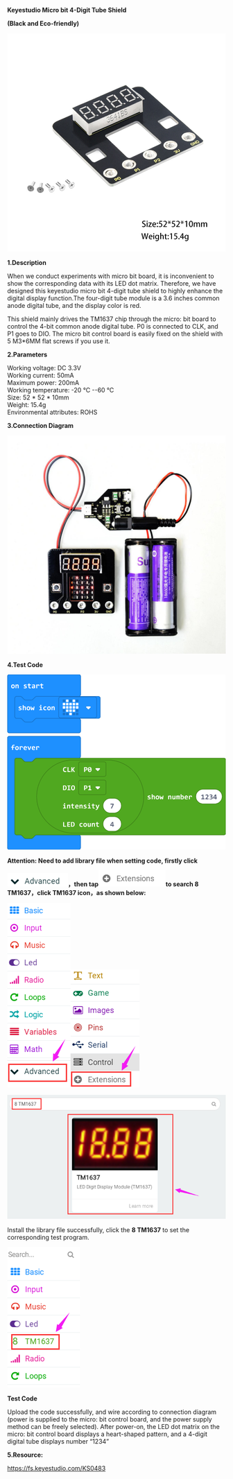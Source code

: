 **Keyestudio Micro bit 4-Digit Tube Shield**

**(Black and Eco-friendly)**

![ks0483-2](KS0483/media/8127563aa1be153fd7037b62591da9c3.jpeg)

**1.Description**

When we conduct experiments with micro bit board, it is inconvenient to show the
corresponding data with its LED dot matrix. Therefore, we have designed this
keyestudio micro bit 4-digit tube shield to highly enhance the digital display
function.The four-digit tube module is a 3.6 inches common anode digital tube,
and the display color is red.

This shield mainly drives the TM1637 chip through the micro: bit board to
control the 4-bit common anode digital tube. P0 is connected to CLK, and P1 goes
to DIO. The micro bit control board is easily fixed on the shield with 5 M3\*6MM
flat screws if you use it.

**2.Parameters**

Working voltage: DC 3.3V  
Working current: 50mA  
Maximum power: 200mA  
Working temperature: -20 ℃ --60 ℃  
Size: 52 \* 52 \* 10mm  
Weight: 15.4g  
Environmental attributes: ROHS

**3.Connection Diagram**

![KS0083sy.](KS0483/media/c3577b8f8423b8091e9029f1b80b39da.jpeg)

**4.Test Code**

![microbit-KS0483](KS0483/media/142d01e7e537faab9a3d5d88b13e2904.png)

**Attention: Need to add library file when setting code, firstly click**

**![](KS0483/media/a6081e9cfc26829616dafe1b00a38533.png)，then
tap![](KS0483/media/891a64b9c01d834c5e2508d685eb1247.png)to search 8 TM1637，click
TM1637 icon，as shown below:**

![](KS0483/media/aba5488404298ab3cd999bffd79b1ef1.png)![](KS0483/media/695005c3bc733bcf5e502d0cdb49770f.png)

![](KS0483/media/f9d728cde2d76160c416fab466950eb3.png)

Install the library file successfully, click the **8 TM1637** to set the
corresponding test program.

![](KS0483/media/a257886488e1630e7c978290ac169a5c.png)

**Test Code**

Upload the code successfully, and wire according to connection diagram (power is
supplied to the micro: bit control board, and the power supply method can be
freely selected). After power-on, the LED dot matrix on the micro: bit control
board displays a heart-shaped pattern, and a 4-digit digital tube displays
number “1234”

**5.Resource:**

https://fs.keyestudio.com/KS0483

# 
